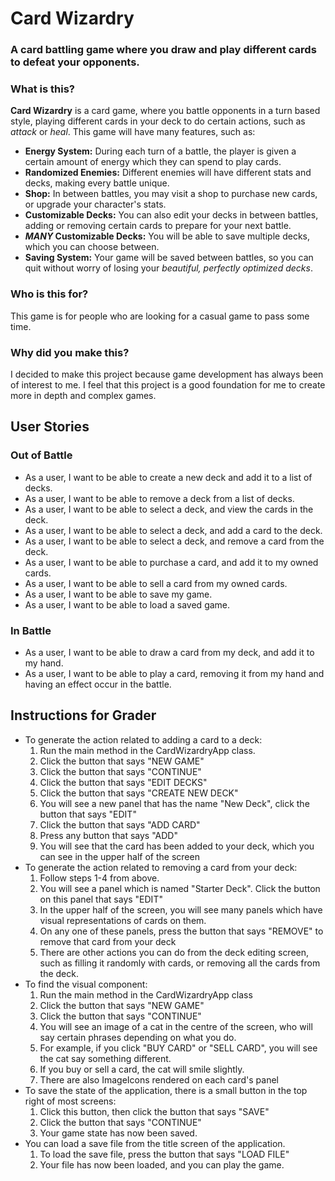 # Card Wizardry

### A card battling game where you draw and play different cards to defeat your opponents.

### What is this?

**Card Wizardry** is a card game, where you battle opponents in a turn based style, playing
different cards in your deck to do certain actions, such as *attack* or *heal*. This game will have
many features, such as:
- **Energy System:** During each turn of a battle, the player is given a certain amount of energy 
which they can spend to play cards.
- **Randomized Enemies:** Different enemies will have different stats and decks, making every battle
unique. 
- **Shop:** In between battles, you may visit a shop to purchase new cards, or upgrade your character's
stats.
- **Customizable Decks:** You can also edit your decks in between battles, adding or removing certain 
cards to prepare for your next battle. 
- ***MANY* Customizable Decks:** You will be able to save multiple decks, which you can choose between.
- **Saving System:** Your game will be saved between battles, so you can quit without worry of losing
your *beautiful, perfectly optimized decks*.

### Who is this for?

This game is for people who are looking for a casual game to pass some time.

### Why did you make this?

I decided to make this project because game development has always been of interest to me. I feel that
this project is a good foundation for me to create more in depth and complex games.

## User Stories

### Out of Battle

- As a user, I want to be able to create a new deck and add it to a list of decks. 
- As a user, I want to be able to remove a deck from a list of decks.
- As a user, I want to be able to select a deck, and view the cards in the deck.
- As a user, I want to be able to select a deck, and add a card to the deck. 
- As a user, I want to be able to select a deck, and remove a card from the deck.
- As a user, I want to be able to purchase a card, and add it to my owned cards. 
- As a user, I want to be able to sell a card from my owned cards.
- As a user, I want to be able to save my game. 
- As a user, I want to be able to load a saved game. 

### In Battle

- As a user, I want to be able to draw a card from my deck, and add it to my hand. 
- As a user, I want to be able to play a card, removing it from my hand and having an effect occur
in the battle.


## Instructions for Grader

- To generate the action related to adding a card to a deck:
  1. Run the main method in the CardWizardryApp class.
  2. Click the button that says "NEW GAME"
  3. Click the button that says "CONTINUE"
  4. Click the button that says "EDIT DECKS"
  5. Click the button that says "CREATE NEW DECK"
  6. You will see a new panel that has the name "New Deck", click the button that says "EDIT"
  7. Click the button that says "ADD CARD"
  8. Press any button that says "ADD"
  9. You will see that the card has been added to your deck, which you can see in the upper half of the screen
- To generate the action related to removing a card from your deck:
  1. Follow steps 1-4 from above. 
  2. You will see a panel which is named "Starter Deck". Click the button on this panel that says "EDIT"
  3. In the upper half of the screen, you will see many panels which have visual representations of cards on them. 
  4. On any one of these panels, press the button that says "REMOVE" to remove that card from your deck
  5. There are other actions you can do from the deck editing screen, such as filling it randomly with cards, or removing all the cards from the deck.
- To find the visual component:
  1. Run the main method in the CardWizardryApp class
  2. Click the button that says "NEW GAME"
  3. Click the button that says "CONTINUE"
  4. You will see an image of a cat in the centre of the screen, who will say certain phrases depending on what you do.
  5. For example, if you click "BUY CARD" or "SELL CARD", you will see the cat say something different.
  6. If you buy or sell a card, the cat will smile slightly.
  7. There are also ImageIcons rendered on each card's panel
- To save the state of the application, there is a small button in the top right of most screens:
  1. Click this button, then click the button that says "SAVE"
  2. Click the button that says "CONTINUE"
  3. Your game state has now been saved.
- You can load a save file from the title screen of the application.
  1. To load the save file, press the button that says "LOAD FILE"
  2. Your file has now been loaded, and you can play the game.